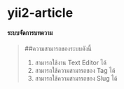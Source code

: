 # yii2-article
#### ระบบจัดการบทความ

> ##ความสามารถของระบบดังนี้
> 1. สามารถใช้งาน Text Editor ได้
> 2. สามารถใช้ความสามารถของ Tag ได้
> 3. สามารถใช้ความสามารถของ Slug ได้

